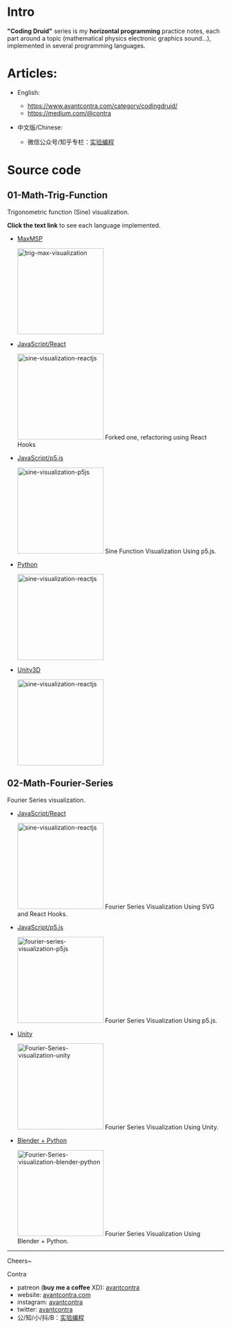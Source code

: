 # Intro
**"Coding Druid"** series is my **horizontal programming** practice notes, each part around a topic (mathematical physics electronic graphics sound...), implemented in several programming languages.

# Articles:

- English:
    - https://www.avantcontra.com/category/codingdruid/
    - https://medium.com/@contra

- 中文版/Chinese:
    - 微信公众号/知乎专栏：[实验编程](https://zhuanlan.zhihu.com/floatlab)

# Source code

## 01-Math-Trig-Function
Trigonometric function (Sine) visualization. 

**Click the text link** to see each language implemented.

- [MaxMSP](https://github.com/avantcontra/coding-druid/tree/master/01-Math-Trig-Function/maxmsp)

    <img src="http://float.intplusplus.cn/trig-max-visualization.gif" alt="trig-max-visualization" width="200">

- [JavaScript/React](https://github.com/avantcontra/coding-druid/tree/master/01-Math-Trig-Function/sine-js-react)

    <img src="http://float.intplusplus.cn/sine-visualization-reactjs.gif" alt="sine-visualization-reactjs" width="200">
     Forked one, refactoring using React Hooks

- [JavaScript/p5.js](https://github.com/avantcontra/coding-druid/tree/master/01-Math-Trig-Function/sine-p5js)

    <img src="https://via.placeholder.com/200x200.png?text=Sine+p5.js" alt="sine-visualization-p5js" width="200">
    Sine Function Visualization Using p5.js.

- [Python](https://github.com/avantcontra/coding-druid/tree/master/01-Math-Trig-Function/sine-python)

    <img src="http://float.intplusplus.cn/sine-py-effect-0.gif" alt="sine-visualization-reactjs" width="200">

- [Unity3D](https://github.com/avantcontra/coding-druid/tree/master/01-Math-Trig-Function/sine-unity)

    <img src="http://float.intplusplus.cn/sine-unity-optimize.gif" alt="sine-visualization-reactjs" width="200">
    
## 02-Math-Fourier-Series
Fourier Series visualization.
- [JavaScript/React](https://github.com/avantcontra/coding-druid/tree/master/02-Math-Fourier-Series/fourier-series-js-react)

    <img src="http://float.intplusplus.cn/fs-js-5.gif" alt="sine-visualization-reactjs" width="200">
    Fourier Series Visualization Using SVG and React Hooks.
    
- [JavaScript/p5.js](https://github.com/avantcontra/coding-druid/tree/master/02-Math-Fourier-Series/fourier-series-p5js)

    <img src="https://via.placeholder.com/200x200.png?text=Fourier+p5.js" alt="fourier-series-visualization-p5js" width="200">
    Fourier Series Visualization Using p5.js.
    
- [Unity](https://github.com/avantcontra/coding-druid/tree/master/02-Math-Fourier-Series/fourier-series-unity)

    <img src="http://float.intplusplus.cn/fs-unity-4-short-2m.gif" alt="Fourier-Series-visualization-unity" width="200">
    Fourier Series Visualization Using Unity.
    
- [Blender + Python](https://github.com/avantcontra/coding-druid/tree/master/02-Math-Fourier-Series/fourier-series-python-blender)
 
    <img src="http://float.intplusplus.cn/fs-blender-short.gif" alt="Fourier-Series-visualization-blender-python" width="200">
    Fourier Series Visualization Using Blender + Python.
  
----


Cheers~

Contra

- patreon (**buy me a coffee** XD): [avantcontra](https://www.patreon.com/avantcontra)
- website: [avantcontra.com](https://www.avantcontra.com)
- instagram: [avantcontra](https://instagram.com/avantcontra)
- twitter: [avantcontra](https://twitter.com/avantcontra)
- 公/知/小/抖/B：[实验编程](https://space.bilibili.com/309452713)


